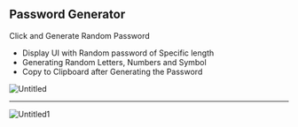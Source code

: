 ## Password Generator

Click and Generate Random Password

- Display UI with Random password of Specific length
- Generating Random Letters, Numbers and Symbol 
- Copy to Clipboard after Generating the Password


![Untitled](https://user-images.githubusercontent.com/20695270/210100230-d8b5f0aa-1cb4-47bf-9e0b-07f4d00f870b.png)<hr>
![Untitled1](https://user-images.githubusercontent.com/20695270/210100232-2c20cf52-cb1a-42da-9e3b-a95e9c4dbbcc.png)
